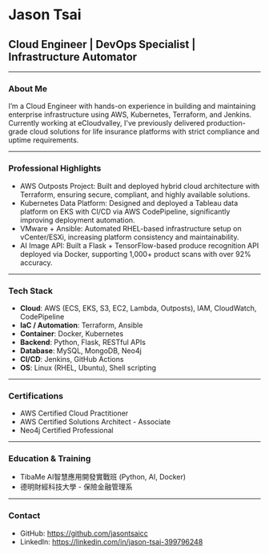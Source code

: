 # Jason Tsai

## Cloud Engineer | DevOps Specialist | Infrastructure Automator

---

### About Me

I’m a Cloud Engineer with hands-on experience in building and maintaining enterprise infrastructure using AWS, Kubernetes, Terraform, and Jenkins.  
Currently working at eCloudvalley, I've previously delivered production-grade cloud solutions for life insurance platforms with strict compliance and uptime requirements.

---

### Professional Highlights

- AWS Outposts Project: Built and deployed hybrid cloud architecture with Terraform, ensuring secure, compliant, and highly available solutions.
- Kubernetes Data Platform: Designed and deployed a Tableau data platform on EKS with CI/CD via AWS CodePipeline, significantly improving deployment automation.
- VMware + Ansible: Automated RHEL-based infrastructure setup on vCenter/ESXi, increasing platform consistency and maintainability.
- AI Image API: Built a Flask + TensorFlow-based produce recognition API deployed via Docker, supporting 1,000+ product scans with over 92% accuracy.

---

### Tech Stack

- **Cloud**: AWS (ECS, EKS, S3, EC2, Lambda, Outposts), IAM, CloudWatch, CodePipeline  
- **IaC / Automation**: Terraform, Ansible
- **Container**: Docker, Kubernetes  
- **Backend**: Python, Flask, RESTful APIs  
- **Database**: MySQL, MongoDB, Neo4j  
- **CI/CD**: Jenkins, GitHub Actions  
- **OS**: Linux (RHEL, Ubuntu), Shell scripting  

---

### Certifications

- AWS Certified Cloud Practitioner  
- AWS Certified Solutions Architect - Associate  
- Neo4j Certified Professional  

---

### Education & Training

- TibaMe AI智慧應用開發實戰班 (Python, AI, Docker)  
- 德明財經科技大學 - 保險金融管理系  

---

### Contact

- GitHub: https://github.com/jasontsaicc  
- LinkedIn: https://linkedin.com/in/jason-tsai-399796248
